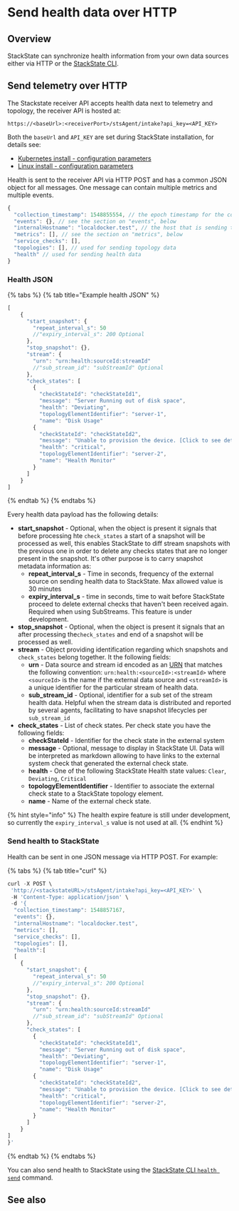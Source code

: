 # Send health data over HTTP

## Overview

StackState can synchronize health information from your own data sources either via HTTP or the [StackState CLI](../../setup/installation/cli-install.md).


## Send telemetry over HTTP
The Stackstate receiver API accepts health data next to telemetry and topology, the receiver API is hosted at:

```text
https://<baseUrl>:<receiverPort>/stsAgent/intake?api_key=<API_KEY>
```

Both the `baseUrl` and `API_KEY` are set during StackState installation, for details see:

* [Kubernetes install - configuration parameters](../../setup/installation/kubernetes_install/install_stackstate.md#generate-valuesyaml) 
* [Linux install - configuration parameters](../../setup/installation/linux_install/install_stackstate.md#configuration-options-required-during-install) 

Health is sent to the receiver API via HTTP POST and has a common JSON object for all messages. One message can contain multiple metrics and multiple events.

```javascript
{
  "collection_timestamp": 1548855554, // the epoch timestamp for the collection
  "events": {}, // see the section on "events", below
  "internalHostname": "localdocker.test", // the host that is sending this data
  "metrics": [], // see the section on "metrics", below
  "service_checks": [],
  "topologies": [], // used for sending topology data
  "health" // used for sending health data
}
```

### Health JSON

{% tabs %}
{% tab title="Example health JSON" %}
```javascript
[
    {
      "start_snapshot": {
        "repeat_interval_s": 50
        //"expiry_interval_s": 200 Optional
      },
      "stop_snapshot": {},
      "stream": {
        "urn": "urn:health:sourceId:streamId"
        //"sub_stream_id": "subStreamId" Optional
      },
      "check_states": [
        {
          "checkStateId": "checkStateId1",
          "message": "Server Running out of disk space",
          "health": "Deviating",
          "topologyElementIdentifier": "server-1",
          "name": "Disk Usage"
        {
          "checkStateId": "checkStateId2",
          "message": "Unable to provision the device. [Click to see details](https://www.external-data-source.com)",
          "health": "critical",
          "topologyElementIdentifier": "server-2",
          "name": "Health Monitor"
        }
      ]
    }
]
```
{% endtab %}
{% endtabs %}

Every health data payload has the following details:
* **start_snapshot** - Optional, when the object is present it signals that before processing hte `check_states` a start of a snapshot will be processed as well, this enables StackState to diff stream snapshots with the previous one in order to delete any checks states that are no longer present in the snapshot. It's other purpose is to carry snapshot metadata information as:
  * **repeat_interval_s** - Time in seconds, frequency of the external source on sending health data to StackState. Max allowed value is 30 minutes
  * **expiry_interval_s** - time in seconds, time to wait before StackState proceed to delete external checks that haven't been received again. Required when using SubStreams. This feature is under development.
* **stop_snapshot** - Optional, when the object is present it signals that an after processing the`check_states` and end of a snapshot will be processed as well.
* **stream** - Object providing identification regarding which snapshots and `check_states` belong together. It the following fields:
  * **urn** - Data source and stream id encoded as an [URN](../../configure/identifiers.md) that matches the following convention: `urn:health:<sourceId>:<streamId>` where `<sourceId>` is the name if the external data source and `<streamId>` is a unique identifier for the particular stream of health data.
  * **sub_stream_id** - Optional, identifier for a sub set of the stream health data. Helpful when the stream data is distributed and reported by several agents, facilitating to have snapshot lifecycles per `sub_stream_id`
* **check_states** - List of check states. Per check state you have the following fields:
  * **checkStateId** - Identifier for the check state in the external system
  * **message** - Optional, message to display in StackState UI. Data will be interpreted as markdown allowing to have links to the external system check that generated the external check state.
  * **health** - One of the following StackState Health state values: `Clear`, `Deviating`, `Critical`
  * **topologyElementIdentifier** - Identifier to associate the external check state to a StackState topology element.
  * **name** - Name of the external check state.

{% hint style="info" %}
The health expire feature is still under development, so currently the `expiry_interval_s` value is not used at all.
{% endhint %}

### Send health to StackState

Health can be sent in one JSON message via HTTP POST. For example:

{% tabs %}
{% tab title="curl" %}
```javascript
curl -X POST \
 'http://<stackstateURL>/stsAgent/intake?api_key=<API_KEY>' \
 -H 'Content-Type: application/json' \
 -d '{
  "collection_timestamp": 1548857167,
  "events": {},
  "internalHostname": "localdocker.test",
  "metrics": [],
  "service_checks": [],
  "topologies": [],
  "health":[
  [
    {
      "start_snapshot": {
        "repeat_interval_s": 50
        //"expiry_interval_s": 200 Optional
      },
      "stop_snapshot": {},
      "stream": {
        "urn": "urn:health:sourceId:streamId"
        //"sub_stream_id": "subStreamId" Optional
      },
      "check_states": [
        {
          "checkStateId": "checkStateId1",
          "message": "Server Running out of disk space",
          "health": "Deviating",
          "topologyElementIdentifier": "server-1",
          "name": "Disk Usage"
        {
          "checkStateId": "checkStateId2",
          "message": "Unable to provision the device. [Click to see details](https://www.external-data-source.com)",
          "health": "critical",
          "topologyElementIdentifier": "server-2",
          "name": "Health Monitor"
        }
      ]
    }
]
}'
```
{% endtab %}
{% endtabs %}

You can also send health to StackState using the [StackState CLI `health send`](../../develop/reference/cli_reference.md#sts-health-send) command.


## See also